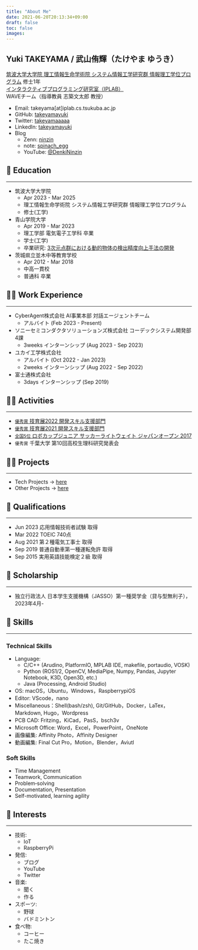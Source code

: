 ```yaml
---
title: "About Me"
date: 2021-06-20T20:13:34+09:00
draft: false
toc: false
images:
---
```



## Yuki TAKEYAMA / 武山侑輝（たけやま ゆうき）
[筑波大学大学院 理工情報生命学術院 システム情報工学研究群 情報理工学位プログラム](https://www.cs.tsukuba.ac.jp/)  修士1年  
[インタラクティブプログラミング研究室（IPLAB）](https://www.iplab.cs.tsukuba.ac.jp/)  
WAVEチーム（指導教員 志築文太郎 教授）  


- Email: takeyama[at]iplab.cs.tsukuba.ac.jp
- GitHub: [takeyamayuki](https://github.com/takeyamayuki)
- Twitter: [takeyamaaaaa](https://twitter.com/takeyamaaaaa)
- LinkedIn: [takeyamayuki](https://www.linkedin.com/in/takeyamayuki/)
- Blog
    - Zenn: [ninzin](https://zenn.dev/ninzin)
    - note: [spinach_egg](https://note.com/spinach_egg)
    - YouTube: [@DenkiNinzin](https://www.youtube.com/@DenkiNinzin)


<!-- &nbsp;
# Profile
--- -->
<!-- HCI，Computer Vision，Roboticsなどが好きな大学院生です． -->
<!--
私は、ハードウェアからソフトウェアまで幅広い分野に興味を持ち、ロボカップジュニア全国5位や技育展の優秀賞受賞などさまざまな成果を上げてきました．
大学や2社のインターンを経験し、貴社での新たな技術開発や既存サービスの改善に貢献できるように頑張ります。 -->




## 🏫 Education
---
- 筑波大学大学院
    - Apr 2023 - Mar 2025
    - 理工情報生命学術院 システム情報工学研究群 情報理工学位プログラム
    - 修士(工学)
- 青山学院大学
    - Apr 2019 - Mar 2023
    - 理工学部 電気電子工学科 卒業
    - 学士(工学)
    - 卒業研究: [3次元点群における動的物体の検出精度向上手法の開発](https://takeyamayuki.github.io/publication#学位論文)
    <!-- - 電気電子工学，制御工学，情報工学，解析学，線形代数などの基礎科目を修得 -->
- 茨城県立並木中等教育学校
    - Apr 2012 - Mar 2018
    - 中高一貫校
    - 普通科 卒業

## 👨‍🔧 Work Experience
---
- CyberAgent株式会社 AI事業本部 対話エージェントチーム
    - アルバイト (Feb 2023 - Present)
- ソニーセミコンダクタソリューションズ株式会社 コーデックシステム開発部 4課
    - 3weeks インターンシップ (Aug 2023 - Sep 2023)
- ユカイ工学株式会社
    - アルバイト (Oct 2022 - Jan 2023)
    - 2weeks インターンシップ (Aug 2022 - Sep 2022)
- 富士通株式会社
    - 3days インターンシップ (Sep 2019)

## 🏃‍♂️ Activities
---

- [`優秀賞` 技育展2022 開発スキル支援部門](https://takeyamayuki.github.io/tech#-nonmouse)
- [`優秀賞` 技育展2021 開発スキル支援部門](https://takeyamayuki.github.io/tech#-restuino)
-  [`全国5位` ロボカップジュニア サッカーライトウェイト ジャパンオープン 2017](https://takeyamayuki.github.io/tech#-ロボカップジュニアサッカー)
- `優秀賞` 千葉大学 第10回高校生理科研究発表会


## 🧗‍♂️ Projects
---
- Tech Projects -> [here](https://takeyamayuki.github.io/tech/)
- Other Projects -> [here](https://takeyamayuki.github.io/other/)

## 👔 Qualifications
---
- Jun 2023 応用情報技術者試験 取得
- Mar 2022 TOEIC 740点
- Aug 2021 第２種電気工事士 取得
- Sep 2019 普通自動車第一種運転免許 取得
- Sep 2015 実用英語技能検定２級 取得

## 👛 Scholarship
---
- 独立行政法人 日本学生支援機構（JASSO）第一種奨学金（貸与型無利子），2023年4月-


## 💪 Skills
---
### Technical Skills
- Language:
    - C/C++ (Arudino, PlatformIO, MPLAB IDE, makefile, portaudio, VOSK)
    - Python (ROS1/2, OpenCV, MediaPipe, Numpy, Pandas, Jupyter Notebook, K3D, Open3D, etc.)
    - Java (Processing, Android Studio)
- OS: macOS，Ubuntu，Windows，RaspberrypiOS
- Editor: VScode，nano
- Miscellaneous：Shell(bash/zsh), Git/GitHub，Docker，LaTex，Markdown, Hugo，Wordpress
- PCB CAD: Fritzing，KiCad，PasS，bsch3v
- Microsoft Office: Word，Excel，PowerPoint，OneNote
- 画像編集: Affinity Photo，Affinity Designer
- 動画編集: Final Cut Pro，Motion，Blender，Aviutl

### Soft Skills
- Time Management
- Teamwork, Communication
- Problem‑solving
- Documentation, Presentation
- Self-motivated, learning agility

## 👀 Interests
---
- 技術: 
    - IoT
    - RaspberryPi
- 発信: 
    - ブログ
    - YouTube
    - Twitter
- 音楽: 
    - 聞く
    - 作る
- スポーツ: 
    - 野球
    - バドミントン
- 食べ物: 
    - コーヒー
    - たこ焼き


<!-- ※ 下線が引いてあるものはリンク先に飛べます. -->